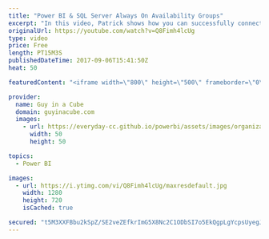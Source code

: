 ```yaml
---
title: "Power BI & SQL Server Always On Availability Groups"
excerpt: "In this video, Patrick shows how you can successfully connect to your SQL Server Always On Availability Group (AG) Secondary Read Replica using Power BI Desktop and the On-Premises Data Gateway. Adam jumps in to show you what the connection string looks like when you use this approach.  Configure Read-Only"
originalUrl: https://youtube.com/watch?v=Q8Fimh4lcUg
type: video
price: Free
length: PT15M3S
publishedDateTime: 2017-09-06T15:41:50Z
heat: 50

featuredContent: "<iframe width=\"800\" height=\"500\" frameborder=\"0\" src=\"https://www.youtube.com/embed/Q8Fimh4lcUg\" allow=\"accelerometer; autoplay; encrypted-media; gyroscope; picture-in-picture\" allowfullscreen></iframe>"

provider:
  name: Guy in a Cube
  domain: guyinacube.com
  images:
    - url: https://everyday-cc.github.io/powerbi/assets/images/organizations/guyinacube.com-50x50.jpg
      width: 50
      height: 50

topics:
  - Power BI

images:
  - url: https://i.ytimg.com/vi/Q8Fimh4lcUg/maxresdefault.jpg
    width: 1280
    height: 720
    isCached: true

secured: "t5M3XXFBbu2kSpZ/SE2veZEfkrImG5X8Nc2C1ODbSI7o5EkQgpLgYcpsUyegJruDSMCnZrua+xyjCh2B8cm6xviZ7Qr6aWCd+J7xc2PlxuCX4ZDHAZSFBOWFHCoULNFS5lwAlokhI/Y9bOtsDP1dfrQcMHNLmSh3SCO+M2vZBxwKBcZwKcZBbgDBaannqevDdQF/VHV43xNiYKmyqZxh2dR4aoq8biQ5ZMFjtrJAPGIEq14q9iZTBmxhXmWSDMEmhI16NorZsiOLfrcwnuUrKnhQusQNFvcm+fzcCp59GH2EY9ZjtN5vXBLN4HNQz5x7MCnsxM92fnQpv1ThUZxmsj2Eimn5nmkh60zkK/VCMtX4AMlSlxKUlZ9xx9uq+m+RtYyVVm2X4CvcR/Ee55zWP+W6Z2IN04FvBd97uxY86e8=;Sg1YfScs8KCbyqGSvJM8Ag=="
---
```


